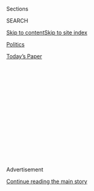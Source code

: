 <div id="app">

<div>

<div>

<div>

<div class="NYTAppHideMasthead css-1q2w90k e1suatyy0">

<div class="section css-ui9rw0 e1suatyy2">

<div class="css-eph4ug er09x8g0">

<div class="css-6n7j50">

</div>

<span class="css-1dv1kvn">Sections</span>

<div class="css-10488qs">

<span class="css-1dv1kvn">SEARCH</span>

</div>

[Skip to content](#site-content)[Skip to site
index](#site-index)

</div>

<div id="masthead-section-label" class="css-1wr3we4 eaxe0e00">

[Politics](https://www.nytimes3xbfgragh.onion/section/politics)

</div>

<div class="css-10698na e1huz5gh0">

</div>

</div>

<div id="masthead-bar-one" class="section hasLinks css-15hmgas e1csuq9d3">

<div class="css-uqyvli e1csuq9d0">

</div>

<div class="css-1uqjmks e1csuq9d1">

</div>

<div class="css-9e9ivx">

[](https://myaccount.nytimes3xbfgragh.onion/auth/login?response_type=cookie&client_id=vi)

</div>

<div class="css-1bvtpon e1csuq9d2">

[Today’s
Paper](https://www.nytimes3xbfgragh.onion/section/todayspaper)

</div>

</div>

</div>

</div>

<div data-aria-hidden="false">

<div id="site-content" data-role="main">

<div>

<div class="css-1aor85t" style="opacity:0.000000001;z-index:-1;visibility:hidden">

<div class="css-1hqnpie">

<div class="css-epjblv">

<span class="css-17xtcya">[Politics](/section/politics)</span><span class="css-x15j1o">|</span><span class="css-fwqvlz">Scholars
Call Trump’s Actions on Ukraine an Impeachable Abuse of
Power</span>

</div>

<div class="css-k008qs">

<div class="css-1iwv8en">

<span class="css-18z7m18"></span>

<div>

</div>

</div>

<span class="css-1n6z4y">https://nyti.ms/2Rn3TRN</span>

<div class="css-1705lsu">

<div class="css-4xjgmj">

<div class="css-4skfbu" data-role="toolbar" data-aria-label="Social Media Share buttons, Save button, and Comments Panel with current comment count" data-testid="share-tools">

  - 
  - 
  - 
  - 
    
    <div class="css-6n7j50">
    
    </div>

  - 
  - 

</div>

</div>

</div>

</div>

</div>

</div>

<div class="css-13pd83m">

</div>

<div id="top-wrapper" class="css-1sy8kpn">

<div id="top-slug" class="css-l9onyx">

Advertisement

</div>

[Continue reading the main
story](#after-top)

<div class="ad top-wrapper" style="text-align:center;height:100%;display:block;min-height:250px">

<div id="top" class="place-ad" data-position="top" data-size-key="top">

</div>

</div>

<div id="after-top">

</div>

</div>

<div>

<div id="sponsor-wrapper" class="css-1hyfx7x">

<div id="sponsor-slug" class="css-19vbshk">

Supported by

</div>

[Continue reading the main
story](#after-sponsor)

<div id="sponsor" class="ad sponsor-wrapper" style="text-align:center;height:100%;display:block">

</div>

<div id="after-sponsor">

</div>

</div>

<div class="css-186x18t">

</div>

<div class="css-1vkm6nb ehdk2mb0">

# Scholars Call Trump’s Actions on Ukraine an Impeachable Abuse of Power

</div>

Democrats and Republicans clashed over the Constitution and President
Trump’s conduct as the House Judiciary Committee formally began its
impeachment proceedings.

![<span class="css-16f3y1r e13ogyst0">Three law experts called by
Democrats on the House Judiciary Committee and one called by Republicans
provided contrasting judgments of the case for impeachment against
President
Trump.</span><span class="css-cch8ym"><span class="css-1dv1kvn">Credit</span><span class="css-cnj6d5 e1z0qqy90" itemprop="copyrightHolder"><span class="css-1ly73wi e1tej78p0">Credit...</span><span>Erin
Schaff/The New York
Times</span></span></span>](https://static01.graylady3jvrrxbe.onion/images/2019/12/06/us/politics/04dc-impeach1/04dc-impeach1-videoSixteenByNine3000.jpg)

<div class="css-18e8msd">

<div class="css-pdw9fk epjyd6m0">

<div class="css-1txwxcy ey68jwv0" data-aria-hidden="true">

[![Nicholas
Fandos](https://static01.graylady3jvrrxbe.onion/images/2018/11/06/multimedia/author-nicholas-fandos/author-nicholas-fandos-thumbLarge-v2.png
"Nicholas Fandos")](https://www.nytimes3xbfgragh.onion/by/nicholas-fandos)[![Michael
D.
Shear](https://static01.graylady3jvrrxbe.onion/images/2018/06/13/multimedia/author-michael-d-shear/author-michael-d-shear-thumbLarge-v2.png
"Michael D. Shear")](https://www.nytimes3xbfgragh.onion/by/michael-d-shear)

</div>

<div class="css-1baulvz">

By [<span class="css-1baulvz" itemprop="name">Nicholas
Fandos</span>](https://www.nytimes3xbfgragh.onion/by/nicholas-fandos)
and [<span class="css-1baulvz last-byline" itemprop="name">Michael D.
Shear</span>](https://www.nytimes3xbfgragh.onion/by/michael-d-shear)

</div>

</div>

  - 
    
    <div class="css-ld3wwf e16638kd2">
    
    Published Dec. 4, 2019Updated Dec. 31,
    2019
    
    </div>

  - 
    
    <div class="css-4xjgmj">
    
    <div class="css-pvvomx" data-role="toolbar" data-aria-label="Social Media Share buttons, Save button, and Comments Panel with current comment count" data-testid="share-tools">
    
      - 
      - 
      - 
      - 
        
        <div class="css-6n7j50">
        
        </div>
    
      - 
      - 
    
    </div>
    
    </div>

</div>

</div>

<div class="section meteredContent css-1r7ky0e" name="articleBody" itemprop="articleBody">

<div class="css-1fanzo5 StoryBodyCompanionColumn">

<div class="css-53u6y8">

WASHINGTON — The House of Representatives on Wednesday opened a critical
new phase of the
[impeachment](https://www.nytimes3xbfgragh.onion/2019/12/13/us/politics/impeachment-vote.html)
proceedings against [President
Trump](https://www.nytimes3xbfgragh.onion/2019/12/13/us/politics/impeachment-vote.html),
featuring legal scholars vigorously debating whether his conduct and the
available evidence rose to the constitutional threshold necessary for
his removal from office.

In a daylong hearing convened by the Judiciary Committee, three
constitutional scholars invited by Democrats testified that evidence of
Mr. Trump’s efforts to pressure Ukraine for political gain clearly met
the definition of an impeachable abuse of power. They said his defiance
of Congress’s investigative requests was further grounds for charging
him.

A fourth scholar invited by Republicans disagreed, warning that
Democrats were barreling forward with a shoddy case for the president’s
removal based on inadequate evidence, and risked damaging the integrity
of a sacred process enshrined in the Constitution.

The spirited exchange unfolded as the Judiciary Committee began
determining which
[impeachment](https://www.nytimes3xbfgragh.onion/2019/12/13/us/politics/impeachment-vote.html)
charges to lodge against Mr. Trump based on an investigation by the
House Intelligence Committee. The president abused his power, sought to
subvert an American election and endangered national security when he
pressured Ukraine for political favors, Democrats said.

</div>

</div>

<div class="css-1fanzo5 StoryBodyCompanionColumn">

<div class="css-53u6y8">

In an investigative report released on Tuesday, they also concluded that
Mr. Trump pressured President Volodymyr Zelensky of Ukraine to announce
investigations into former Vice President Joseph R. Biden Jr. and other
Democrats, while withholding a White House meeting and $391 million in
vital security assistance.

Within days and despite unanimous Republican opposition, the panel could
begin drafting and debating articles of impeachment, eyeing a vote by
the full House before Christmas. Democrats signaled on Wednesday that
the charges could be based not just on the Ukraine matter but also on
earlier evidence that Mr. Trump may have obstructed justice when he
sought to thwart federal investigators scrutinizing his campaign’s ties
to Russia’s election interference operation.

</div>

</div>

<div>

</div>

<div class="css-1fanzo5 StoryBodyCompanionColumn">

<div class="css-53u6y8">

But on Wednesday, in the wood and plasterwork-adorned chambers of the
House Ways and Means Committee, lawmakers and the scholars they invited
sparred over history and precedent as they prepared to embark on the
third impeachment of a sitting president in American history.

Invoking arguments between the framers of the Constitution and
impeachment precedents dating to monarchical England, the scholars
dissected the quality of the evidence before the House and how to define
at least one possible impeachment charge, bribery.

</div>

</div>

<div class="css-1fanzo5 StoryBodyCompanionColumn">

<div class="css-53u6y8">

The three law professors invited by Democrats said that Mr. Trump’s
behavior was not only an egregious abuse of his power for personal gain,
but the textbook definition of the kind of conduct that the nation’s
founders sought to guard against when they drafted the impeachment
clause of the Constitution.

“If what we’re talking about is not impeachable, then nothing is
impeachable,” [Michael J.
Gerhardt](https://www.nytimes3xbfgragh.onion/2019/12/04/us/politics/michael-gerhardt.html),
a professor at the University of North Carolina, told the panel. “This
is precisely the misconduct that the framers created the Constitution,
including impeachment, to protect against.”

</div>

</div>

<div class="css-79elbk" data-testid="photoviewer-wrapper">

<div class="css-z3e15g" data-testid="photoviewer-wrapper-hidden">

</div>

<div class="css-1a48zt4 ehw59r15" data-testid="photoviewer-children">

![<span class="css-16f3y1r e13ogyst0" data-aria-hidden="true">“President
Trump welcomed foreign interference in the 2016 election,” said
Representative Jerrold Nadler. “He demanded it for the 2020
election.”</span><span class="css-cnj6d5 e1z0qqy90" itemprop="copyrightHolder"><span class="css-1ly73wi e1tej78p0">Credit...</span><span>Anna
Moneymaker/The New York
Times</span></span>](https://static01.graylady3jvrrxbe.onion/images/2019/12/04/us/politics/04dc-impeach2-sub/merlin_165433521_5367d503-b16f-4016-a601-3fbb582d54af-articleLarge.jpg?quality=75&auto=webp&disable=upscale)

</div>

</div>

<div class="css-1fanzo5 StoryBodyCompanionColumn">

<div class="css-53u6y8">

But a fourth witness, [Jonathan
Turley](https://www.nytimes3xbfgragh.onion/2019/12/04/us/politics/jonathan-turley.html),
a law professor at George Washington University, cautioned House
Democrats against rushing into an impeachment based on an incomplete set
of facts and overly broad standards. He conceded that the president’s
conduct may have been impeachable, but said Democrats risked tainting
the validity of the Constitution’s only remedy for grave presidential
misconduct outside an election.

“I am concerned about lowering impeachment standards to fit a paucity of
evidence and an abundance of anger,” he said. “To impeach a president on
such a record would be to expose every future president to the same type
of inchoate impeachment.”

In offering the argument, Mr. Turley, who said he had not voted for Mr.
Trump and did not condone his behavior, handed Republicans what could be
a potent counterpoint to put to a divided public.

The dispute unfolded as members of both parties braced for a historic
confrontation over Mr. Trump’s impeachment.

</div>

</div>

<div class="css-1fanzo5 StoryBodyCompanionColumn">

<div class="css-53u6y8">

“Are you ready?” Speaker Nancy Pelosi, Democrat of California, asked a
roomful of Democrats meeting behind closed doors on Wednesday morning
before the Judiciary Committee’s proceedings began. They were, the
lawmakers answered in unison, according to people in attendance who
discussed the session on the condition of anonymity to describe a
private gathering.

Nearby, Vice President Mike Pence delivered his own battle cry to
Republicans at their weekly conference meeting. “Turn up the heat” on
House Democrats, he instructed, according to an official familiar with
his comments who spoke about them on the condition of anonymity.

The panel invited lawyers for Mr. Trump to participate in Wednesday’s
hearing, but they declined, citing what they called an inherently unfair
process, and instead huddled privately with Senate Republicans over
lunch to discuss a likely Senate trial. The White House counsel, Pat
Cipollone, told senators that the president was eager to present a case
for his defense in the Senate, should the House vote to impeach him.

Across the Capitol at the Judiciary Committee, the scholars debated
whether Mr. Trump’s actions met the standards of impeachment laid out in
the Constitution, which says a president can be removed for “treason,
bribery or other high crimes and misdemeanors.”

[Noah
Feldman](https://www.nytimes3xbfgragh.onion/2019/12/04/us/politics/noah-feldman.html),
a professor at Harvard, [argued that Mr. Trump’s
decision](https://int.graylady3jvrrxbe.onion/data/documenthelper/6550-noah-feldman-testimony/8457c4c46d96010b546e/optimized/full.pdf#page=1)
to withhold a White House meeting and military assistance from Ukraine
while he demanded political favors from its president was a classic
impeachable abuse of
power.

</div>

</div>

<div class="css-79elbk" data-testid="photoviewer-wrapper">

<div class="css-z3e15g" data-testid="photoviewer-wrapper-hidden">

</div>

<div class="css-1a48zt4 ehw59r15" data-testid="photoviewer-children">

<div class="css-1xdhyk6 erfvjey0">

<span class="css-1ly73wi e1tej78p0">Image</span>

<div class="css-zjzyr8">

<div data-testid="lazyimage-container" style="height:257.77777777777777px">

</div>

</div>

</div>

<span class="css-16f3y1r e13ogyst0" data-aria-hidden="true">A video of
testimony by Gordon D. Sondland, the American ambassador to the European
Union, played during the
hearing.</span><span class="css-cnj6d5 e1z0qqy90" itemprop="copyrightHolder"><span class="css-1ly73wi e1tej78p0">Credit...</span><span>Erin
Schaff/The New York Times</span></span>

</div>

</div>

<div class="css-1fanzo5 StoryBodyCompanionColumn">

<div class="css-53u6y8">

“The essential definition of high crimes and misdemeanors is the abuse
of office,” he said. “The framers considered the office of the
presidency to be a public trust.”

</div>

</div>

<div class="css-1fanzo5 StoryBodyCompanionColumn">

<div class="css-53u6y8">

[Pamela S.
Karlan](https://www.nytimes3xbfgragh.onion/2019/12/04/us/politics/pamela-karlan.html),
a Stanford law professor, went further, arguing that Mr. Trump’s actions
toward Ukraine could constitute another offense outlined in the
Constitution: bribery. She defined that offense as “when an official
solicited, received or offered a personal favor or benefit to influence
official action.”

“If you conclude that he asked for the investigation of Vice President
Biden and his son for political reasons, that is to aid his re-election,
then, yes, you have bribery here,” Ms. Karlan said.

But Mr. Turley argued that Democrats were tarnishing the very concept of
impeachment by sloppily applying what should be an ironclad set of
standards. He said Democrats and the other witnesses were interpreting
the concept of bribery too broadly to describe Mr. Trump’s conduct.

“This isn’t improvisational jazz — close enough is not good enough,” Mr.
Turley said. “If you’re going to accuse a president of bribery, you need
to make it stick, because you’re trying to remove a duly elected
president of the United States.”

Mr. Turley also disputed that Mr. Trump could be fairly charged with
obstruction of Congress. Without going to court to ask a judge to
enforce their subpoenas, he argued, Democrats had a case that lacked
important validation and could even be an abuse of the House’s power.

Within the first half-hour of the hearing, it was clear that the
proceedings had entered a more cantankerous stage. The panel, stacked
with some of the House’s most ideologically progressive and conservative
lawmakers, lived up to its reputation. Republicans repeatedly sought to
halt the proceedings with parliamentary demands, while the Democrats
pressed
forward.

</div>

</div>

<div class="css-79elbk" data-testid="photoviewer-wrapper">

<div class="css-z3e15g" data-testid="photoviewer-wrapper-hidden">

</div>

<div class="css-1a48zt4 ehw59r15" data-testid="photoviewer-children">

<div class="css-1xdhyk6 erfvjey0">

<span class="css-1ly73wi e1tej78p0">Image</span>

<div class="css-zjzyr8">

<div data-testid="lazyimage-container" style="height:257.77777777777777px">

</div>

</div>

</div>

<span class="css-16f3y1r e13ogyst0" data-aria-hidden="true">Republicans
repeatedly tried to grind the proceedings to a halt with parliamentary
demands.</span><span class="css-cnj6d5 e1z0qqy90" itemprop="copyrightHolder"><span class="css-1ly73wi e1tej78p0">Credit...</span><span>Erin
Schaff/The New York Times</span></span>

</div>

</div>

<div class="css-1fanzo5 StoryBodyCompanionColumn">

<div class="css-53u6y8">

“President Trump welcomed foreign interference in the 2016 election,”
said Representative Jerrold Nadler, Democrat of New York and the
Judiciary Committee’s chairman, trying to establish a web of misconduct
by Mr. Trump beyond Ukraine. “He demanded it for the 2020 election.”

</div>

</div>

<div class="css-1fanzo5 StoryBodyCompanionColumn">

<div class="css-53u6y8">

Mr. Nadler added: “The president has shown us his pattern of conduct. If
we do not act to hold him in check — now — President Trump will almost
certainly try again to solicit interference in the election for his
personal, political benefit.”

Pressing his colleagues to “stand behind the oath you have taken,” Mr.
Nadler said, “Our democracy depends on it.”

Questioning the witnesses, Democrats hinted at what articles of
impeachment they are considering. They included abuse of power and
bribery related to the Ukraine matter and obstruction of justice
stemming from Mr. Trump’s attempts to impede the investigation by Robert
S. Mueller III, the special counsel who investigated the campaign’s ties
to Russian election interference. They also appeared to be building a
case to charge Mr. Trump with obstruction of Congress for his refusal to
allow aides to testify in the impeachment inquiry and a blockade on
documentary evidence requested by the House.

Republicans on the panel, some of Mr. Trump’s most ardent defenders,
sought to portray the case against him as a political hit job. And they
disputed forcefully that Democrats had proved that Mr. Trump directed a
pressure campaign on Ukraine.

“This is not an impeachment,” said Representative Doug Collins,
Republican of Georgia. “This is simply a railroad job, and today is a
waste of time.”

Mr. Trump, [in Britain for the 70th
anniversary](https://www.nytimes3xbfgragh.onion/2019/12/04/world/europe/nato-live-updates-trump-macron.html)
of the North Atlantic Treaty Organization, called impeachment “a dirty
word that should only be used in special occasions.” When the hearing
concluded, his spokeswoman dismissed the proceedings as a “sham
process,” proclaimed the president’s innocence, and branded the
opinions of the three legal scholars called by Democrats as the product
of “political
bias.”

</div>

</div>

<div class="css-79elbk" data-testid="photoviewer-wrapper">

<div class="css-z3e15g" data-testid="photoviewer-wrapper-hidden">

</div>

<div class="css-1a48zt4 ehw59r15" data-testid="photoviewer-children">

<div class="css-1xdhyk6 erfvjey0">

<span class="css-1ly73wi e1tej78p0">Image</span>

<div class="css-zjzyr8">

<div data-testid="lazyimage-container" style="height:257.77777777777777px">

</div>

</div>

</div>

<span class="css-16f3y1r e13ogyst0" data-aria-hidden="true">Pamela S.
Karlan and Noah Feldman made the case that Mr. Trump abused his
power.</span><span class="css-cnj6d5 e1z0qqy90" itemprop="copyrightHolder"><span class="css-1ly73wi e1tej78p0">Credit...</span><span>Anna
Moneymaker/The New York Times</span></span>

</div>

</div>

<div class="css-1fanzo5 StoryBodyCompanionColumn">

<div class="css-53u6y8">

The Judiciary Committee is expected to convene additional hearings
before it drafts and debates impeachment articles. In the coming days,
the panel will almost certainly hear a formal presentation of evidence
from Democratic and Republican lawyers for the Intelligence Committee on
the conclusions of their investigation into the Ukraine matter.

The panel could also hold another session to allow Mr. Trump’s lawyers
to issue a formal defense, including by calling witnesses, if the White
House requests it. Mr. Nadler has given the president and his team until
Friday to decide whether to participate. Democrats must also decide
whether to grant Republicans a minority day of hearings they formally
requested on Wednesday.

As the session wore on, tensions flared between lawmakers and even the
witnesses.

Representative Andy Biggs, Republican of Arizona, sought to undercut the
scholars invited by the Democrats, reading aloud critical statements
they had made about Mr. Trump and accusing them of setting aside the law
in favor of “preconceived notions and bias.” Democrats implied Mr.
Turley, who argued in favor of Mr. Clinton’s impeachment two decades
ago, was being disingenuous this time around.

[Ms.
Karlan](https://www.nytimes3xbfgragh.onion/2019/12/04/us/politics/pamela-karlan.html)’s
attempt at a pun to make a point about titles of nobility — “The
president can name his son Barron; he can’t make him a baron” — drew
howls of outrage from the Republicans including Melania Trump, the first
lady, who called the invocation of her teenager’s name “very angry and
obviously biased public pandering.”

Ms. Karlan, who tangled with Republicans several times during the
hearing, interrupted the proceedings to apologize for the remark,
saying, “It was wrong of me to do that.” But she added that she wished
the president would also apologize for the things that he had
done.

</div>

</div>

<div class="css-79elbk" data-testid="photoviewer-wrapper">

<div class="css-z3e15g" data-testid="photoviewer-wrapper-hidden">

</div>

<div class="css-1a48zt4 ehw59r15" data-testid="photoviewer-children">

<div class="css-1xdhyk6 erfvjey0">

<span class="css-1ly73wi e1tej78p0">Image</span>

<div class="css-zjzyr8">

<div data-testid="lazyimage-container" style="height:257.77777777777777px">

</div>

</div>

</div>

<span class="css-16f3y1r e13ogyst0" data-aria-hidden="true">Spectators
at the hearing on
Wednesday.</span><span class="css-cnj6d5 e1z0qqy90" itemprop="copyrightHolder"><span class="css-1ly73wi e1tej78p0">Credit...</span><span>Erin
Schaff/The New York Times</span></span>

</div>

</div>

<div class="css-1fanzo5 StoryBodyCompanionColumn">

<div class="css-53u6y8">

Sheryl Gay Stolberg, Emily Cochrane and Catie Edmondson contributed
reporting.

</div>

</div>

<div>

</div>

</div>

<div>

</div>

<div>

</div>

<div>

</div>

<div>

<div id="bottom-wrapper" class="css-1ede5it">

<div id="bottom-slug" class="css-l9onyx">

Advertisement

</div>

[Continue reading the main
story](#after-bottom)

<div id="bottom" class="ad bottom-wrapper" style="text-align:center;height:100%;display:block;min-height:90px">

</div>

<div id="after-bottom">

</div>

</div>

</div>

</div>

</div>

## Site Index

<div>

</div>

## Site Information Navigation

  - [© <span>2020</span> <span>The New York Times
    Company</span>](https://help.nytimes3xbfgragh.onion/hc/en-us/articles/115014792127-Copyright-notice)

<!-- end list -->

  - [NYTCo](https://www.nytco.com/)
  - [Contact
    Us](https://help.nytimes3xbfgragh.onion/hc/en-us/articles/115015385887-Contact-Us)
  - [Work with us](https://www.nytco.com/careers/)
  - [Advertise](https://nytmediakit.com/)
  - [T Brand Studio](http://www.tbrandstudio.com/)
  - [Your Ad
    Choices](https://www.nytimes3xbfgragh.onion/privacy/cookie-policy#how-do-i-manage-trackers)
  - [Privacy](https://www.nytimes3xbfgragh.onion/privacy)
  - [Terms of
    Service](https://help.nytimes3xbfgragh.onion/hc/en-us/articles/115014893428-Terms-of-service)
  - [Terms of
    Sale](https://help.nytimes3xbfgragh.onion/hc/en-us/articles/115014893968-Terms-of-sale)
  - [Site
    Map](https://spiderbites.nytimes3xbfgragh.onion)
  - [Help](https://help.nytimes3xbfgragh.onion/hc/en-us)
  - [Subscriptions](https://www.nytimes3xbfgragh.onion/subscription?campaignId=37WXW)

</div>

</div>

</div>

</div>
